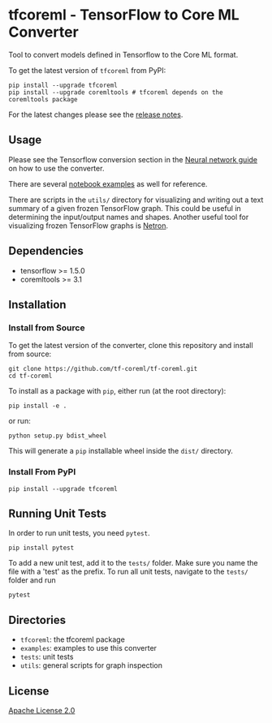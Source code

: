 # tfcoreml - TensorFlow to Core ML Converter

Tool to convert models defined in Tensorflow to the Core ML format. 

To get the latest version of `tfcoreml` from PyPI:

```shell
pip install --upgrade tfcoreml
pip install --upgrade coremltools # tfcoreml depends on the coremltools package
```

For the latest changes please see the [release notes](https://github.com/tf-coreml/tf-coreml/releases).


Usage
------

Please see the Tensorflow conversion section in the [Neural network guide](https://github.com/apple/coremltools/blob/master/examples/NeuralNetworkGuide.md) 
on how to use the converter. 

There are several [notebook examples](https://github.com/apple/coremltools/tree/master/examples/neural_network_inference) 
as well for reference.  

There are scripts in the `utils/` directory for visualizing and writing out a text summary of a given frozen TensorFlow graph.
This could be useful in determining the input/output names and shapes.
Another useful tool for visualizing frozen TensorFlow graphs is [Netron](https://github.com/lutzroeder/Netron).

Dependencies
------------

- tensorflow >= 1.5.0
- coremltools >= 3.1

## Installation

### Install from Source

To get the latest version of the converter, clone this repository and install from source:

```shell
git clone https://github.com/tf-coreml/tf-coreml.git
cd tf-coreml
```

To install as a package with `pip`, either run (at the root directory):

```shell
pip install -e .
```

or run:

```shell
python setup.py bdist_wheel
```

This will generate a `pip` installable wheel inside the `dist/` directory.

### Install From PyPI

```shell
pip install --upgrade tfcoreml
```


## Running Unit Tests

In order to run unit tests, you need `pytest`.

```shell
pip install pytest
```

To add a new unit test, add it to the `tests/` folder. Make sure you
name the file with a 'test' as the prefix.
To run all unit tests, navigate to the `tests/` folder and run

```shell
pytest
```

## Directories

- `tfcoreml`: the tfcoreml package
- `examples`: examples to use this converter
- `tests`: unit tests
- `utils`: general scripts for graph inspection

## License
[Apache License 2.0](LICENSE)
